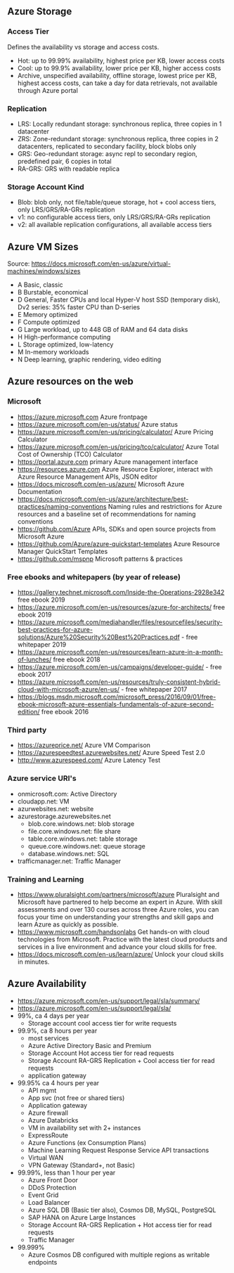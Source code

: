 ## Azure Storage

### Access Tier
Defines the availability vs storage and access costs.
- Hot: up to 99.99% availability, highest price per KB, lower access costs
- Cool: up to 99.9% availability, lower price per KB, higher access costs
- Archive, unspecified availability, offline storage, lowest price per KB, highest access costs, can take a day for data retrievals, not available through Azure portal

### Replication
- LRS: Locally redundant storage: synchronous replica, three copies in 1 datacenter
- ZRS: Zone-redundant storage: synchronous replica, three copies in 2 datacenters, replicated to secondary facility, block blobs only
- GRS: Geo-redundant storage: async repl to secondary region, predefined pair, 6 copies in total
- RA-GRS: GRS with readable replica

### Storage Account Kind
- Blob: blob only, not file/table/queue storage, hot + cool access tiers, only LRS/GRS/RA-GRs replication
- v1: no configurable access tiers, only LRS/GRS/RA-GRs replication
- v2: all available replication configurations, all available access tiers


## Azure VM Sizes
Source: https://docs.microsoft.com/en-us/azure/virtual-machines/windows/sizes
- A Basic, classic
- B Burstable, economical
- D General, Faster CPUs and local Hyper-V host SSD (temporary disk), Dv2 series: 35% faster CPU than D-series
- E Memory optimized
- F Compute optimized
- G Large workload, up to 448 GB of RAM and 64 data disks
- H High-performance computing
- L Storage optimized, low-latency
- M In-memory workloads
- N Deep learning, graphic rendering, video editing


## Azure resources on the web
### Microsoft
- https://azure.microsoft.com Azure frontpage
- https://azure.microsoft.com/en-us/status/ Azure status
- https://azure.microsoft.com/en-us/pricing/calculator/ Azure Pricing Calculator
- https://azure.microsoft.com/en-us/pricing/tco/calculator/ Azure Total Cost of Ownership (TCO) Calculator
- https://portal.azure.com primary Azure management interface
- https://resources.azure.com Azure Resource Explorer, interact with Azure Resource Management APIs, JSON editor
- https://docs.microsoft.com/en-us/azure/ Microsoft Azure Documentation
- https://docs.microsoft.com/en-us/azure/architecture/best-practices/naming-conventions Naming rules and restrictions for Azure resources and a baseline set of recommendations for naming conventions
- https://github.com/Azure APIs, SDKs and open source projects from Microsoft Azure
- https://github.com/Azure/azure-quickstart-templates Azure Resource Manager QuickStart Templates
- https://github.com/mspnp Microsoft patterns & practices

### Free ebooks and whitepapers (by year of release)
- https://gallery.technet.microsoft.com/Inside-the-Operations-2928e342 free ebook 2019
- https://azure.microsoft.com/en-us/resources/azure-for-architects/ free ebook 2019
- https://azure.microsoft.com/mediahandler/files/resourcefiles/security-best-practices-for-azure-solutions/Azure%20Security%20Best%20Practices.pdf - free whitepaper 2019
- https://azure.microsoft.com/en-us/resources/learn-azure-in-a-month-of-lunches/ free ebook 2018
- https://azure.microsoft.com/en-us/campaigns/developer-guide/ - free ebook 2017
- https://azure.microsoft.com/en-us/resources/truly-consistent-hybrid-cloud-with-microsoft-azure/en-us/ - free whitepaper 2017
- https://blogs.msdn.microsoft.com/microsoft_press/2016/09/01/free-ebook-microsoft-azure-essentials-fundamentals-of-azure-second-edition/ free ebook 2016


### Third party
- https://azureprice.net/ Azure VM Comparison
- https://azurespeedtest.azurewebsites.net/ Azure Speed Test 2.0
- http://www.azurespeed.com/ Azure Latency Test

### Azure service URI's
- onmicrosoft.com: Active Directory
- cloudapp.net: VM
- azurwebsites.net: website
- azurestorage.azurewebsites.net
  - blob.core.windows.net: blob storage
  - file.core.windows.net: file share
  - table.core.windows.net: table storage
  - queue.core.windows.net: queue storage
  - database.windows.net: SQL
- trafficmanager.net: Traffic Manager

### Training and Learning
- https://www.pluralsight.com/partners/microsoft/azure Pluralsight and Microsoft have partnered to help become an expert in Azure. With skill assessments and over 130 courses across three Azure roles, you can focus your time on understanding your strengths and skill gaps and learn Azure as quickly as possible.
- https://www.microsoft.com/handsonlabs Get hands-on with cloud technologies from Microsoft. Practice with the latest cloud products and services in a live environment and advance your cloud skills for free.
- https://docs.microsoft.com/en-us/learn/azure/ Unlock your cloud skills in minutes.


## Azure Availability
- https://azure.microsoft.com/en-us/support/legal/sla/summary/
- https://azure.microsoft.com/en-us/support/legal/sla/
- 99%, ca 4 days per year
  - Storage account cool access tier for write requests
- 99.9%, ca 8 hours per year
  - most services
  - Azure Active Directory Basic and Premium
  - Storage Account Hot access tier for read requests
  - Storage Account RA-GRS Replication + Cool access tier for read requests
  - application gateway
- 99.95% ca 4 hours per year
  - API mgmt
  - App svc (not free or shared tiers)
  - Application gateway
  - Azure firewall
  - Azure Databricks
  - VM in availability set with 2+ instances
  - ExpressRoute
  - Azure Functions (ex Consumption Plans)
  - Machine Learning Request Response Service API transactions
  - Virtual WAN
  - VPN Gateway (Standard+, not Basic)
- 99.99%, less than 1 hour per year
  - Azure Front Door
  - DDoS Protection
  - Event Grid
  - Load Balancer
  - Azure SQL DB (Basic tier also), Cosmos DB, MySQL, PostgreSQL
  - SAP HANA on Azure Large Instances
  - Storage Account RA-GRS Replication + Hot access tier for read requests
  - Traffic Manager
- 99.999%
  - Azure Cosmos DB configured with multiple regions as writable endpoints
